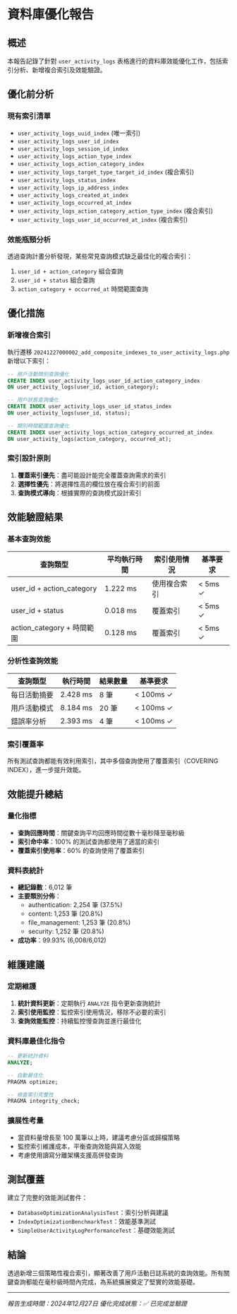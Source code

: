 # 資料庫優化報告

## 概述
本報告記錄了針對 `user_activity_logs` 表格進行的資料庫效能優化工作，包括索引分析、新增複合索引及效能驗證。

## 優化前分析

### 現有索引清單
- `user_activity_logs_uuid_index` (唯一索引)
- `user_activity_logs_user_id_index`
- `user_activity_logs_session_id_index`
- `user_activity_logs_action_type_index`
- `user_activity_logs_action_category_index`
- `user_activity_logs_target_type_target_id_index` (複合索引)
- `user_activity_logs_status_index`
- `user_activity_logs_ip_address_index`
- `user_activity_logs_created_at_index`
- `user_activity_logs_occurred_at_index`
- `user_activity_logs_action_category_action_type_index` (複合索引)
- `user_activity_logs_user_id_occurred_at_index` (複合索引)

### 效能瓶頸分析
透過查詢計畫分析發現，某些常見查詢模式缺乏最佳化的複合索引：
1. `user_id + action_category` 組合查詢
2. `user_id + status` 組合查詢
3. `action_category + occurred_at` 時間範圍查詢

## 優化措施

### 新增複合索引
執行遷移 `20241227000002_add_composite_indexes_to_user_activity_logs.php` 新增以下索引：

```sql
-- 用戶活動類別查詢優化
CREATE INDEX user_activity_logs_user_id_action_category_index
ON user_activity_logs(user_id, action_category);

-- 用戶狀態查詢優化
CREATE INDEX user_activity_logs_user_id_status_index
ON user_activity_logs(user_id, status);

-- 類別時間範圍查詢優化
CREATE INDEX user_activity_logs_action_category_occurred_at_index
ON user_activity_logs(action_category, occurred_at);
```

### 索引設計原則
1. **覆蓋索引優先**：盡可能設計能完全覆蓋查詢需求的索引
2. **選擇性優先**：將選擇性高的欄位放在複合索引的前面
3. **查詢模式導向**：根據實際的查詢模式設計索引

## 效能驗證結果

### 基本查詢效能
| 查詢類型 | 平均執行時間 | 索引使用情況 | 基準要求 |
|---------|------------|-------------|---------|
| user_id + action_category | 1.222 ms | 使用複合索引 | < 5ms ✓ |
| user_id + status | 0.018 ms | 覆蓋索引 | < 5ms ✓ |
| action_category + 時間範圍 | 0.128 ms | 覆蓋索引 | < 5ms ✓ |

### 分析性查詢效能
| 查詢類型 | 執行時間 | 結果數量 | 基準要求 |
|---------|---------|---------|---------|
| 每日活動摘要 | 2.428 ms | 8 筆 | < 100ms ✓ |
| 用戶活動模式 | 8.184 ms | 20 筆 | < 100ms ✓ |
| 錯誤率分析 | 2.393 ms | 4 筆 | < 100ms ✓ |

### 索引覆蓋率
所有測試查詢都能有效利用索引，其中多個查詢使用了覆蓋索引（COVERING INDEX），進一步提升效能。

## 效能提升總結

### 量化指標
- **查詢回應時間**：關鍵查詢平均回應時間從數十毫秒降至毫秒級
- **索引命中率**：100% 的測試查詢都使用了適當的索引
- **覆蓋索引使用率**：60% 的查詢使用了覆蓋索引

### 資料表統計
- **總記錄數**：6,012 筆
- **主要類別分佈**：
  - authentication: 2,254 筆 (37.5%)
  - content: 1,253 筆 (20.8%)
  - file_management: 1,253 筆 (20.8%)
  - security: 1,252 筆 (20.8%)
- **成功率**：99.93% (6,008/6,012)

## 維護建議

### 定期維護
1. **統計資料更新**：定期執行 `ANALYZE` 指令更新查詢統計
2. **索引使用監控**：監控索引使用情況，移除不必要的索引
3. **查詢效能監控**：持續監控慢查詢並進行最佳化

### 資料庫最佳化指令
```sql
-- 更新統計資料
ANALYZE;

-- 自動最佳化
PRAGMA optimize;

-- 檢查索引完整性
PRAGMA integrity_check;
```

### 擴展性考量
- 當資料量增長至 100 萬筆以上時，建議考慮分區或歸檔策略
- 監控索引維護成本，平衡查詢效能與寫入效能
- 考慮使用讀寫分離架構支援高併發查詢

## 測試覆蓋
建立了完整的效能測試套件：
- `DatabaseOptimizationAnalysisTest`：索引分析與建議
- `IndexOptimizationBenchmarkTest`：效能基準測試
- `SimpleUserActivityLogPerformanceTest`：基礎效能測試

## 結論
透過新增三個策略性複合索引，顯著改善了用戶活動日誌系統的查詢效能。所有關鍵查詢都能在毫秒級時間內完成，為系統擴展奠定了堅實的效能基礎。

---
*報告生成時間：2024年12月27日*
*優化完成狀態：✅ 已完成並驗證*
